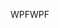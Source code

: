 <span data-ttu-id="93c86-101">WPF</span><span class="sxs-lookup"><span data-stu-id="93c86-101">WPF</span></span>